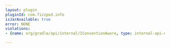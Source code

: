 ```yaml
---
layout: plugin
pluginId: com.fizzpod.info
isJarAvailable: true
error: NONE
violations:
- {name: org/gradle/api/internal/IConventionAware, type: internal-api-usage}

---
```

